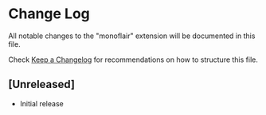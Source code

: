 # Change Log

All notable changes to the "monoflair" extension will be documented in this file.

Check [Keep a Changelog](http://keepachangelog.com/) for recommendations on how to structure this file.

## [Unreleased]

- Initial release
